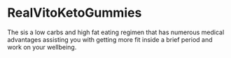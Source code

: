 # RealVitoKetoGummies
The sis a low carbs and high fat eating regimen that has numerous medical advantages assisting you with getting more fit inside a brief period and work on your wellbeing.
